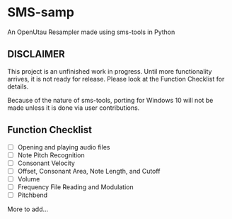 # SMS-samp
An OpenUtau Resampler made using sms-tools in Python

## DISCLAIMER
This project is an unfinished work in progress. Until more functionality arrives, it is not ready for release. Please look at the Function Checklist for details.

Because of the nature of sms-tools, porting for Windows 10 will not be made unless it is done via user contributions.

## Function Checklist
- [ ] Opening and playing audio files
- [ ] Note Pitch Recognition
- [ ] Consonant Velocity
- [ ] Offset, Consonant Area, Note Length, and Cutoff
- [ ] Volume
- [ ] Frequency File Reading and Modulation
- [ ] Pitchbend

More to add...